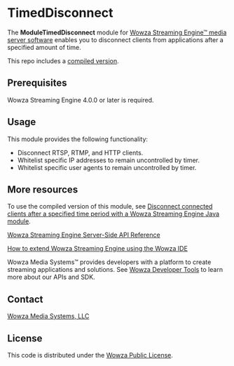 # TimedDisconnect
The **ModuleTimedDisconnect** module for [Wowza Streaming Engine™ media server software](https://www.wowza.com/products/streaming-engine) enables you to disconnect clients from applications after a specified amount of time.

This repo includes a [compiled version](/lib/wse-plugin-timeddisconnect.jar).

## Prerequisites
Wowza Streaming Engine 4.0.0 or later is required.

## Usage
This module provides the following functionality:

* Disconnect RTSP, RTMP, and HTTP clients.
* Whitelist specific IP addresses to remain uncontrolled by timer.
* Whitelist specific user agents to remain uncontrolled by timer.

## More resources
To use the compiled version of this module, see [Disconnect connected clients after a specified time period with a Wowza Streaming Engine Java module](https://www.wowza.com/docs/how-to-disconnect-connected-clients-after-a-specified-time-period-moduletimeddisconnect).

[Wowza Streaming Engine Server-Side API Reference](https://www.wowza.com/resources/serverapi/)

[How to extend Wowza Streaming Engine using the Wowza IDE](https://www.wowza.com/docs/how-to-extend-wowza-streaming-engine-using-the-wowza-ide)

Wowza Media Systems™ provides developers with a platform to create streaming applications and solutions. See [Wowza Developer Tools](https://www.wowza.com/developer) to learn more about our APIs and SDK.

## Contact
[Wowza Media Systems, LLC](https://www.wowza.com/contact)

## License
This code is distributed under the [Wowza Public License](/LICENSE.txt).
